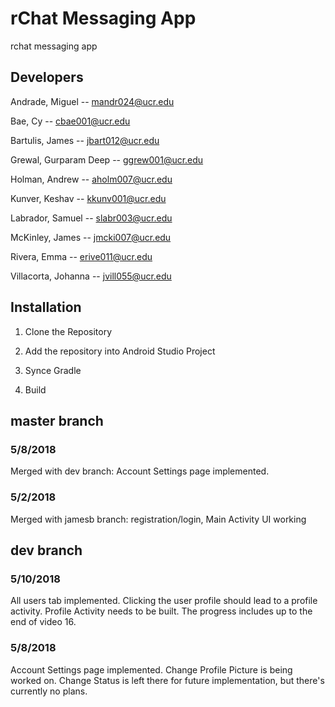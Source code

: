 # rChat Messaging App
rchat messaging app

## Developers
Andrade, Miguel -- mandr024@ucr.edu

Bae, Cy -- cbae001@ucr.edu

Bartulis, James -- jbart012@ucr.edu

Grewal, Gurparam Deep -- ggrew001@ucr.edu

Holman, Andrew -- aholm007@ucr.edu

Kunver, Keshav -- kkunv001@ucr.edu

Labrador, Samuel -- slabr003@ucr.edu

McKinley, James  -- jmcki007@ucr.edu

Rivera, Emma -- erive011@ucr.edu

Villacorta, Johanna -- jvill055@ucr.edu

## Installation

1. Clone the Repository

2. Add the repository into Android Studio Project

3. Synce Gradle

4. Build





## master branch

### 5/8/2018
Merged with dev branch: Account Settings page implemented.

### 5/2/2018
Merged with jamesb branch: registration/login, Main Activity UI working 








## dev branch

### 5/10/2018
All users tab implemented. Clicking the user profile should lead to a profile activity. Profile Activity needs to be built.
The progress includes up to the end of video 16.

### 5/8/2018
Account Settings page implemented. Change Profile Picture is being worked on. Change Status is left there for future implementation, but there's currently no plans. 
